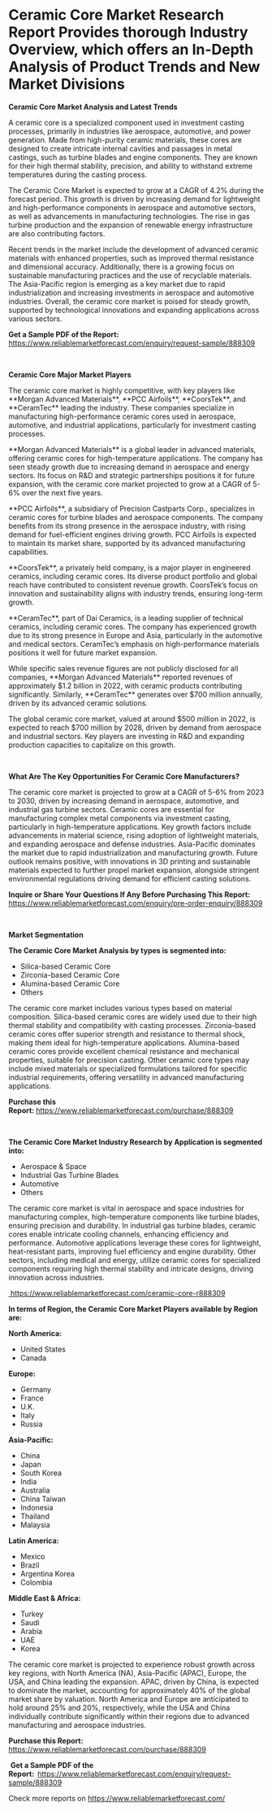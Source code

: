 <p><h1>Ceramic Core Market Research Report Provides thorough Industry Overview, which offers an In-Depth Analysis of Product Trends and New Market Divisions</h1></p><p><strong>Ceramic Core Market Analysis and Latest Trends</strong></p>
<p><p>A ceramic core is a specialized component used in investment casting processes, primarily in industries like aerospace, automotive, and power generation. Made from high-purity ceramic materials, these cores are designed to create intricate internal cavities and passages in metal castings, such as turbine blades and engine components. They are known for their high thermal stability, precision, and ability to withstand extreme temperatures during the casting process.</p><p>The Ceramic Core Market is expected to grow at a CAGR of 4.2% during the forecast period. This growth is driven by increasing demand for lightweight and high-performance components in aerospace and automotive sectors, as well as advancements in manufacturing technologies. The rise in gas turbine production and the expansion of renewable energy infrastructure are also contributing factors.</p><p>Recent trends in the market include the development of advanced ceramic materials with enhanced properties, such as improved thermal resistance and dimensional accuracy. Additionally, there is a growing focus on sustainable manufacturing practices and the use of recyclable materials. The Asia-Pacific region is emerging as a key market due to rapid industrialization and increasing investments in aerospace and automotive industries. Overall, the ceramic core market is poised for steady growth, supported by technological innovations and expanding applications across various sectors.</p></p>
<p><strong>Get a Sample PDF of the Report:&nbsp;</strong> <a href="https://www.reliablemarketforecast.com/enquiry/request-sample/888309?utm_campaign=2251&utm_medium=2&utm_source=Github&utm_content=ia&utm_term=27012025&utm_id=ceramic-core">https://www.reliablemarketforecast.com/enquiry/request-sample/888309</a></p>
<p>&nbsp;</p>
<p><strong>Ceramic Core Major Market Players</strong></p>
<p><p>The ceramic core market is highly competitive, with key players like **Morgan Advanced Materials**, **PCC Airfoils**, **CoorsTek**, and **CeramTec** leading the industry. These companies specialize in manufacturing high-performance ceramic cores used in aerospace, automotive, and industrial applications, particularly for investment casting processes.</p><p>**Morgan Advanced Materials** is a global leader in advanced materials, offering ceramic cores for high-temperature applications. The company has seen steady growth due to increasing demand in aerospace and energy sectors. Its focus on R&D and strategic partnerships positions it for future expansion, with the ceramic core market projected to grow at a CAGR of 5-6% over the next five years.</p><p>**PCC Airfoils**, a subsidiary of Precision Castparts Corp., specializes in ceramic cores for turbine blades and aerospace components. The company benefits from its strong presence in the aerospace industry, with rising demand for fuel-efficient engines driving growth. PCC Airfoils is expected to maintain its market share, supported by its advanced manufacturing capabilities.</p><p>**CoorsTek**, a privately held company, is a major player in engineered ceramics, including ceramic cores. Its diverse product portfolio and global reach have contributed to consistent revenue growth. CoorsTek’s focus on innovation and sustainability aligns with industry trends, ensuring long-term growth.</p><p>**CeramTec**, part of Dai Ceramics, is a leading supplier of technical ceramics, including ceramic cores. The company has experienced growth due to its strong presence in Europe and Asia, particularly in the automotive and medical sectors. CeramTec’s emphasis on high-performance materials positions it well for future market expansion.</p><p>While specific sales revenue figures are not publicly disclosed for all companies, **Morgan Advanced Materials** reported revenues of approximately $1.2 billion in 2022, with ceramic products contributing significantly. Similarly, **CeramTec** generates over $700 million annually, driven by its advanced ceramic solutions.</p><p>The global ceramic core market, valued at around $500 million in 2022, is expected to reach $700 million by 2028, driven by demand from aerospace and industrial sectors. Key players are investing in R&D and expanding production capacities to capitalize on this growth.</p></p>
<p>&nbsp;</p>
<p><strong>What Are The Key Opportunities For Ceramic Core Manufacturers?</strong></p>
<p><p>The ceramic core market is projected to grow at a CAGR of 5-6% from 2023 to 2030, driven by increasing demand in aerospace, automotive, and industrial gas turbine sectors. Ceramic cores are essential for manufacturing complex metal components via investment casting, particularly in high-temperature applications. Key growth factors include advancements in material science, rising adoption of lightweight materials, and expanding aerospace and defense industries. Asia-Pacific dominates the market due to rapid industrialization and manufacturing growth. Future outlook remains positive, with innovations in 3D printing and sustainable materials expected to further propel market expansion, alongside stringent environmental regulations driving demand for efficient casting solutions.</p></p>
<p><strong>Inquire or Share Your Questions If Any Before Purchasing This Report:</strong> <a href="https://www.reliablemarketforecast.com/enquiry/pre-order-enquiry/888309?utm_campaign=2251&utm_medium=2&utm_source=Github&utm_content=ia&utm_term=27012025&utm_id=ceramic-core">https://www.reliablemarketforecast.com/enquiry/pre-order-enquiry/888309</a></p>
<p>&nbsp;</p>
<p><strong>Market Segmentation</strong></p>
<p><strong>The Ceramic Core Market Analysis by types is segmented into:</strong></p>
<p><ul><li>Silica-based Ceramic Core</li><li>Zirconia-based Ceramic Core</li><li>Alumina-based Ceramic Core</li><li>Others</li></ul></p>
<p><p>The ceramic core market includes various types based on material composition. Silica-based ceramic cores are widely used due to their high thermal stability and compatibility with casting processes. Zirconia-based ceramic cores offer superior strength and resistance to thermal shock, making them ideal for high-temperature applications. Alumina-based ceramic cores provide excellent chemical resistance and mechanical properties, suitable for precision casting. Other ceramic core types may include mixed materials or specialized formulations tailored for specific industrial requirements, offering versatility in advanced manufacturing applications.</p></p>
<p><strong>Purchase this Report:&nbsp;</strong><a href="https://www.reliablemarketforecast.com/purchase/888309?utm_campaign=2251&utm_medium=2&utm_source=Github&utm_content=ia&utm_term=27012025&utm_id=ceramic-core">https://www.reliablemarketforecast.com/purchase/888309</a></p>
<p>&nbsp;</p>
<p><strong>The Ceramic Core Market Industry Research by Application is segmented into:</strong></p>
<p><ul><li>Aerospace & Space</li><li>Industrial Gas Turbine Blades</li><li>Automotive</li><li>Others</li></ul></p>
<p><p>The ceramic core market is vital in aerospace and space industries for manufacturing complex, high-temperature components like turbine blades, ensuring precision and durability. In industrial gas turbine blades, ceramic cores enable intricate cooling channels, enhancing efficiency and performance. Automotive applications leverage these cores for lightweight, heat-resistant parts, improving fuel efficiency and engine durability. Other sectors, including medical and energy, utilize ceramic cores for specialized components requiring high thermal stability and intricate designs, driving innovation across industries.</p></p>
<p><a href="https://www.reliablemarketforecast.com/ceramic-core-r888309?utm_campaign=2251&utm_medium=2&utm_source=Github&utm_content=ia&utm_term=27012025&utm_id=ceramic-core">&nbsp;https://www.reliablemarketforecast.com/ceramic-core-r888309</a></p>
<p><strong>In terms of Region, the Ceramic Core Market Players available by Region are:</strong></p>
<p>
    <p> <strong> North America: </strong>
        <ul>
            <li>United States</li>
            <li>Canada</li>
        </ul>
        </p> 
    <p> <strong> Europe: </strong>
        <ul>
            <li>Germany</li>
            <li>France</li>
            <li>U.K.</li>
            <li>Italy</li>
            <li>Russia</li>
        </ul>
        </p> 
    <p> <strong> Asia-Pacific: </strong>
        <ul>
            <li>China</li>
            <li>Japan</li>
            <li>South Korea</li>
            <li>India</li>
            <li>Australia</li>
            <li>China Taiwan</li>
            <li>Indonesia</li>
            <li>Thailand</li>
            <li>Malaysia</li>
        </ul>
        </p> 
    <p> <strong> Latin America: </strong>
        <ul>
            <li>Mexico</li>
            <li>Brazil</li>
            <li>Argentina Korea</li>
            <li>Colombia</li>
        </ul>
        </p> 
    <p> <strong> Middle East & Africa: </strong>
        <ul>
            <li>Turkey</li>
            <li>Saudi</li>
            <li>Arabia</li>
            <li>UAE</li>
            <li>Korea</li>
        </ul>
    </p>
    </p>
<p><p>The ceramic core market is projected to experience robust growth across key regions, with North America (NA), Asia-Pacific (APAC), Europe, the USA, and China leading the expansion. APAC, driven by China, is expected to dominate the market, accounting for approximately 40% of the global market share by valuation. North America and Europe are anticipated to hold around 25% and 20%, respectively, while the USA and China individually contribute significantly within their regions due to advanced manufacturing and aerospace industries.</p></p>
<p><strong>Purchase this Report: </strong><a href="https://www.reliablemarketforecast.com/purchase/888309?utm_campaign=2251&utm_medium=2&utm_source=Github&utm_content=ia&utm_term=27012025&utm_id=ceramic-core">https://www.reliablemarketforecast.com/purchase/888309</a></p>
<p>&nbsp;<strong>Get a Sample PDF of the Report:&nbsp;&nbsp;</strong><a href="https://www.reliablemarketforecast.com/enquiry/request-sample/888309?utm_campaign=2251&utm_medium=2&utm_source=Github&utm_content=ia&utm_term=27012025&utm_id=ceramic-core">https://www.reliablemarketforecast.com/enquiry/request-sample/888309</a></p>
<p><strong></strong></p>
<p>Check more reports on <a href="https://www.reliablemarketforecast.com/?utm_campaign=2251&utm_medium=2&utm_source=Github&utm_content=ia&utm_term=27012025&utm_id=ceramic-core">https://www.reliablemarketforecast.com/</a></p>